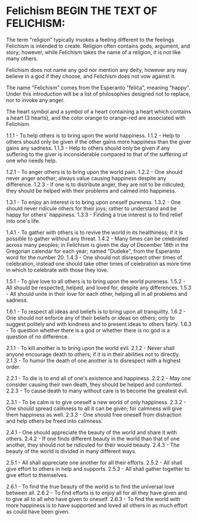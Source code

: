 Felichism
BEGIN THE TEXT OF FELICHISM:
============
The term "religion" typically invokes a feeling different to the feelings Felichism is intended to create. Religion often contains gods, argument, and story; however, while Felichism takes the name of a religion, it is not like many others.

Felichism does not name any god nor mention any deity, however any may believe in a god if they choose, and Felichism does not vow against it.

The name "Felichism" comes from the Esperanto "feliĉa", meaning "happy". Under this introduction will be a list of philosophies designed not to replace, nor to invoke any anger.

The heart symbol and a symbol of a heart containing a heart which contains a heart (3 hearts), and the color orange to orange-red are associated with Felichism.

1.1.1 - To help others is to bring upon the world happiness.
1.1.2 - Help to others should only be given if the other gains more happiness than the giver gains any sadness.
1.1.3 - Help to others should only be given if any suffering to the giver is inconsiderable compared to that of the suffering of one who needs help.

1.2.1 - To anger others is to bring upon the world pain.
1.2.2 - One should never anger another; always value causing happiness despite any difference.
1.2.3 - If one is to distribute anger, they are not to be ridiculed; they should be helped with their problems and calmed into happiness.

1.3.1 - To enjoy an interest is to bring upon oneself pureness.
1.3.2 - One should never ridicule others for their joys; rather to understand and be happy for others' happiness.
1.3.3 - Finding a true interest is to find relief into one's life.

1.4.1 - To gather with others is to revive the world in its healthiness; if it is possible to gather without any threat.
1.4.2 - Many times can be celebrated across many peoples; in Felichism is given the day of December 18th in the Gregorian calendar for each year; named "Dudeke", from the Esperanto word for the number 20.
1.4.3 - One should not disrespect other times of celebration, instead one should take other times of celebration as more time in which to celebrate with those they love.

1.5.1 - To give love to all others is to bring upon the world pureness.
1.5.2 - All should be respected, helped, and loved for, despite any differences.
1.5.3 - All should unite in their love for each other, helping all in all problems and sadness.

1.6.1 - To respect all ideas and beliefs is to bring upon all tranquility.
1.6.2 - One should not enforce any of their beliefs or ideas on others; only to suggest politely and with kindness and to present ideas to others fairly.
1.6.3 - To question whether there is a god or whether there is no god is a question of no difference.

2.1.1 - To kill another is to bring upon the world evil.
2.1.2 - Never shall anyone encourage death to others; if it is in their abilities not to directly.
2.1.3 - To humor the death of one another is to disrespect with a highest order.

2.2.1 - To die is to end all of one's existence and happiness.
2.2.2 - May one consider causing their own death, they should be helped and comforted.
2.2.3 - To cause death to many without care is to become the greatest evil.

2.3.1 - To be calm is to give oneself a new world of only happiness.
2.3.2 - One should spread calmness to all it can be given; for calmness will give them happiness as well.
2.3.3 - One should free oneself from distraction and help others be freed into calmness.

2.4.1 - One should appreciate the beauty of the world and share it with others.
2.4.2 - If one finds different beauty in the world than that of one another, they should not be ridiculed for their would beauty.
2.4.3 - The beauty of the world is divided in many different ways.

2.5.1 - All shall appreciate one another for all their efforts.
2.5.2 - All shall give effort to others in help and supports.
2.5.3 - All shall gather together to give effort to themselves.

2.6.1 - To find the true beauty of the world is to find the universal love between all.
2.6.2 - To find efforts is to enjoy all for all they have given and to give all to all who have given to oneself.
2.6.3 - To find the world with more happiness is to have supported and loved all others in as much effort as could have been given.